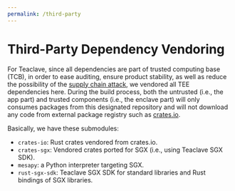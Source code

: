 ```yaml
---
permalink: /third-party
---
```


# Third-Party Dependency Vendoring

For Teaclave, since all dependencies are part of trusted computing base (TCB),
in order to ease auditing, ensure product stability, as well as reduce the
possibility of the [supply chain attack](https://en.wikipedia.org/wiki/Supply_chain_attack),
we vendored all TEE dependencies here. During the build process, both the
untrusted (i.e., the app part) and trusted components (i.e., the enclave part)
will only consumes packages from this designated repository and will not
download any code from external package registry such as
[crates.io](https://crates.io).

Basically, we have these submodules:
  - `crates-io`: Rust crates vendored from crates.io.
  - `crates-sgx`: Vendored crates ported for SGX (i.e., using Teaclave SGX SDK).
  - `mesapy`: a Python interpreter targeting SGX.
  - `rust-sgx-sdk`: Teaclave SGX SDK for standard libraries and Rust bindings of
    SGX libraries.

